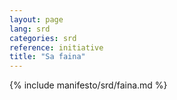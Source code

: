 ```yaml
---
layout: page
lang: srd
categories: srd
reference: initiative
title: "Sa faina"
---
```


{% include manifesto/srd/faina.md %}